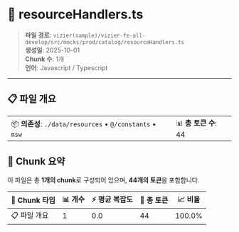 # 📄 resourceHandlers.ts

> **파일 경로**: `vizier(sample)/vizier-fe-all-develop/src/mocks/prod/catalog/resourceHandlers.ts`  
> **생성일**: 2025-10-01  
> **Chunk 수**: 1개  
> **언어**: Javascript / Typescript
---


## 📋 파일 개요

| | |
|--|--|
| 📦 **의존성**: `./data/resources` • `@/constants` • `msw` | 📊 **총 토큰 수**: 44 |






## 🧩 Chunk 요약

이 파일은 총 **1개의 chunk**로 구성되어 있으며, **44개의 토큰**을 포함합니다.

| 🧩 Chunk 타입 | 📊 개수 | ⚡ 평균 복잡도 | 📝 총 토큰 | 📈 비율 |
|---------------|--------|-------------|----------|--------|
| 📋 파일 개요 | 1 | 0.0 | 44 | 100.0% |

